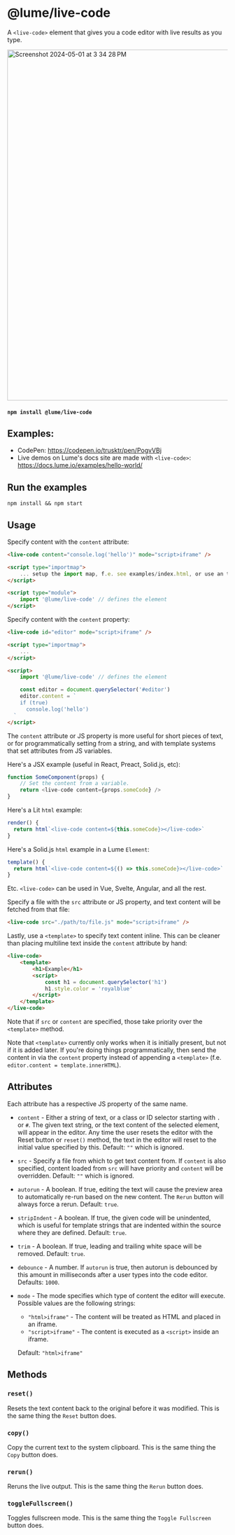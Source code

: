 # @lume/live-code

A `<live-code>` element that gives you a code editor with live results as you type.

<a href="https://codepen.io/trusktr/pen/PogvVBj" target="_blank">
<img width="801" alt="Screenshot 2024-05-01 at 3 34 28 PM" src="https://github.com/lume/live-code/assets/297678/177d0cd8-118e-416d-9b0f-bb9237b3ce9f">
</a>

#### `npm install @lume/live-code`

## Examples:

- CodePen: https://codepen.io/trusktr/pen/PogvVBj
- Live demos on Lume's docs site are made with `<live-code>`: https://docs.lume.io/examples/hello-world/

## Run the examples

```
npm install && npm start
```

## Usage

Specify content with the `content` attribute:

```html
<live-code content="console.log('hello')" mode="script>iframe" />

<script type="importmap">
	... setup the import map, f.e. see examples/index.html, or use an tool to generate an import map ...
</script>

<script type="module">
	import '@lume/live-code' // defines the element
</script>
```

Specify content with the `content` property:

```html
<live-code id="editor" mode="script>iframe" />

<script type="importmap">
	...
</script>

<script>
	import '@lume/live-code' // defines the element

	const editor = document.querySelector('#editor')
	editor.content = `
    if (true)
      console.log('hello')
  `
</script>
```

The `content` attribute or JS property is more useful for short pieces of text,
or for programmatically setting from a string, and with template systems that
set attributes from JS variables.

Here's a JSX example (useful in React, Preact, Solid.js, etc):

```js
function SomeComponent(props) {
	// Set the content from a variable.
	return <live-code content={props.someCode} />
}
```

Here's a Lit `html` example:

```js
render() {
  return html`<live-code content=${this.someCode}></live-code>`
}
```

Here's a Solid.js `html` example in a Lume `Element`:

```js
template() {
  return html`<live-code content=${() => this.someCode}></live-code>`
}
```

Etc. `<live-code>` can be used in Vue, Svelte, Angular, and all the rest.

Specify a file with the `src` attribute or JS property, and text content will be fetched from that file:

```html
<live-code src="./path/to/file.js" mode="script>iframe" />
```

Lastly, use a `<template>` to specify text content inline. This can be cleaner
than placing multiline text inside the `content` attribute by hand:

```html
<live-code>
	<template>
		<h1>Example</h1>
		<script>
			const h1 = document.querySelector('h1')
			h1.style.color = 'royalblue'
		</script>
	</template>
</live-code>
```

Note that if `src` or `content` are specified, those take priority over the
`<template>` method.

Note that `<template>` currently only works when it is initially present, but
not if it is added later. If you're doing things programmatically, then send the
content in via the `content` property instead of appending a `<template>` (f.e.
`editor.content = template.innerHTML`).

## Attributes

Each attribute has a respective JS property of the same name.

- `content` - Either a string of text, or a class or ID selector starting with
  `.` or `#`. The given text string, or the text content of the selected element,
  will appear in the editor. Any time the user resets the editor with the Reset
  button or `reset()` method, the text in the editor will reset to the initial
  value specified by this. Default: `""` which is ignored.
- `src` - Specify a file from which to get text content from. If `content` is
  also specified, content loaded from `src` will have priority and `content` will
  be overridden. Default: `""` which is ignored.
- `autorun` - A boolean. If true, editing the text will cause the preview area
  to automatically re-run based on the new content. The `Rerun` button will always force a
  rerun. Default: `true`.
- `stripIndent` - A boolean. If true, the given code will be unindented, which
  is useful for template strings that are indented within the source where they
  are defined. Default: `true`.
- `trim` - A boolean. If true, leading and trailing white space will be removed.
  Default: `true`.
- `debounce` - A number. If `autorun` is true, then autorun is debounced by
  this amount in milliseconds after a user types into the code editor. Defaults:
  `1000`.
- `mode` - The mode specifies which type of content the editor will execute.
  Possible values are the following strings:

  - `"html>iframe"` - The content will be treated as HTML and placed in an iframe.
  - `"script>iframe"` - The content is executed as a `<script>` inside an iframe.

  Default: `"html>iframe"`

## Methods

### `reset()`

Resets the text content back to the original before it was modified. This is the same thing the `Reset` button does.

### `copy()`

Copy the current text to the system clipboard. This is the same thing the `Copy` button does.

### `rerun()`

Reruns the live output. This is the same thing the `Rerun` button does.

### `toggleFullscreen()`

Toggles fullscreen mode. This is the same thing the `Toggle Fullscreen` button does.
